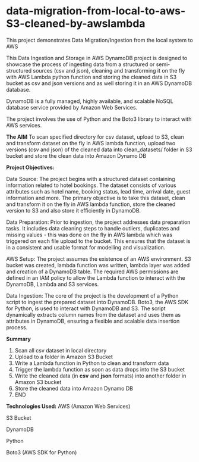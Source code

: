 # data-migration-from-local-to-aws-S3-cleaned-by-awslambda
This project demonstrates Data Migration/Ingestion from the local system to AWS

This Data Ingestion and Storage in AWS DynamoDB project is designed to showcase the process of ingesting data from a structured or semi-structured sources (csv and json), cleaning and transforming it on the fly with AWS Lambda python function and storing the cleaned data in S3 bucket as csv and json versions and as well storing it in an AWS DynamoDB database. 

DynamoDB is a fully managed, highly available, and scalable NoSQL database service provided by Amazon Web Services. 

The project involves the use of Python and the Boto3 library to interact with AWS services.

**The AIM**
To scan specified directory for csv dataset, upload to S3, clean and transform dataset on the fly in AWS lambda function, upload two versions (csv and json) of the cleaned data into clean_datasets/ folder in S3 bucket and store the clean data into Amazon Dynamo DB


**Project Objectives:**

Data Source: The project begins with a structured dataset containing information related to hotel bookings. The dataset consists of various attributes such as hotel name, booking status, lead time, arrival date, guest information and more. The primary objective is to take this dataset, clean and transform it on the fly in AWS lambda function, store the cleaned version to S3 and also store it efficiently in DynamoDB.

Data Preparation: Prior to ingestion, the project addresses data preparation tasks. It includes data cleaning steps to handle outliers, duplicates and missing values - this was done on the fly in AWS lambda which was triggered on each file upload to the bucket. This ensures that the dataset is in a consistent and usable format for modelling and visualization.

AWS Setup: The project assumes the existence of an AWS environment. S3 bucket was created, lambda function was written, lambda layer was added and creation of a DynamoDB table. The required AWS permissions are defined in an IAM policy to allow the Lambda function to interact with the DynamoDB, Lambda and S3 services.

Data Ingestion: The core of the project is the development of a Python script to ingest the prepared dataset into DynamoDB. Boto3, the AWS SDK for Python, is used to interact with DynamoDB and S3. The script dynamically extracts column names from the dataset and uses them as attributes in DynamoDB, ensuring a flexible and scalable data insertion process.

**Summary**
1. Scan all csv dataset in local directory
2. Upload to a folder in Amazon S3 Bucket
3. Write a Lambda function in Python to clean and transform data
4. Trigger the lambda function as soon as data drops into the S3 bucket
5. Write the cleaned data (in **csv** and **json** formats) into another folder in Amazon S3 bucket
6. Store the cleaned data into Amazon Dynamo DB
7. END

   
**Technologies Used:**
AWS (Amazon Web Services)

S3 Bucket

DynamoDB

Python

Boto3 (AWS SDK for Python)
